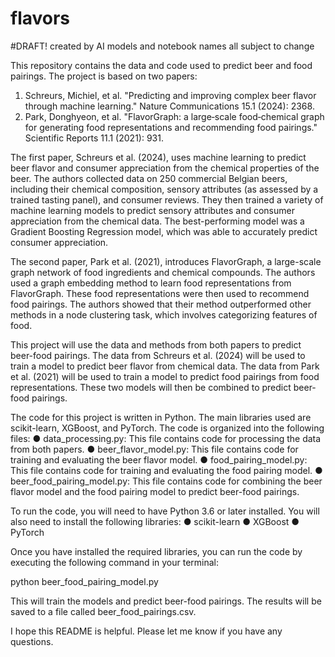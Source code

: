 # flavors

#DRAFT! created by AI
models and notebook names all subject to change

This repository contains the data and code used to predict beer and food pairings. The project is based on two papers:
1.	Schreurs, Michiel, et al. "Predicting and improving complex beer flavor through machine learning." Nature Communications 15.1 (2024): 2368.
2.	Park, Donghyeon, et al. "FlavorGraph: a large‐scale food‐chemical graph for generating food representations and recommending food pairings." Scientific Reports 11.1 (2021): 931.


The first paper, Schreurs et al. (2024), uses machine learning to predict beer flavor and consumer appreciation from the chemical properties of the beer. The authors collected data on 250 commercial Belgian beers, including their chemical composition, sensory attributes (as assessed by a trained tasting panel), and consumer reviews. They then trained a variety of machine learning models to predict sensory attributes and consumer appreciation from the chemical data. The best-performing model was a Gradient Boosting Regression model, which was able to accurately predict consumer appreciation.

The second paper, Park et al. (2021), introduces FlavorGraph, a large-scale graph network of food ingredients and chemical compounds. The authors used a graph embedding method to learn food representations from FlavorGraph. These food representations were then used to recommend food pairings. The authors showed that their method outperformed other methods in a node clustering task, which involves categorizing features of food.

This project will use the data and methods from both papers to predict beer-food pairings. The data from Schreurs et al. (2024) will be used to train a model to predict beer flavor from chemical data. The data from Park et al. (2021) will be used to train a model to predict food pairings from food representations. These two models will then be combined to predict beer-food pairings.

The code for this project is written in Python. The main libraries used are scikit-learn, XGBoost, and PyTorch. The code is organized into the following files:
●	data_processing.py: This file contains code for processing the data from both papers.
●	beer_flavor_model.py: This file contains code for training and evaluating the beer flavor model.
●	food_pairing_model.py: This file contains code for training and evaluating the food pairing model.
●	beer_food_pairing_model.py: This file contains code for combining the beer flavor model and the food pairing model to predict beer-food pairings.

To run the code, you will need to have Python 3.6 or later installed. You will also need to install the following libraries:
●	scikit-learn
●	XGBoost
●	PyTorch

Once you have installed the required libraries, you can run the code by executing the following command in your terminal:

python beer_food_pairing_model.py

This will train the models and predict beer-food pairings. The results will be saved to a file called beer_food_pairings.csv.

I hope this README is helpful. Please let me know if you have any questions.
